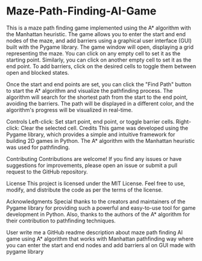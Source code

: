 # Maze-Path-Finding-AI-Game
This is a maze path finding game implemented using the A* algorithm with the Manhattan heuristic. The game allows you to enter the start and end nodes of the maze, and add barriers using a graphical user interface (GUI) built with the Pygame library.
The game window will open, displaying a grid representing the maze. You can click on any empty cell to set it as the starting point. Similarly, you can click on another empty cell to set it as the end point. To add barriers, click on the desired cells to toggle them between open and blocked states.

Once the start and end points are set, you can click the "Find Path" button to start the A* algorithm and visualize the pathfinding process. The algorithm will search for the shortest path from the start to the end point, avoiding the barriers. The path will be displayed in a different color, and the algorithm's progress will be visualized in real-time.

Controls
Left-click: Set start point, end point, or toggle barrier cells.
Right-click: Clear the selected cell.
Credits
This game was developed using the Pygame library, which provides a simple and intuitive framework for building 2D games in Python. The A* algorithm with the Manhattan heuristic was used for pathfinding.

Contributing
Contributions are welcome! If you find any issues or have suggestions for improvements, please open an issue or submit a pull request to the GitHub repository.

License
This project is licensed under the MIT License. Feel free to use, modify, and distribute the code as per the terms of the license.

Acknowledgments
Special thanks to the creators and maintainers of the Pygame library for providing such a powerful and easy-to-use tool for game development in Python. Also, thanks to the authors of the A* algorithm for their contribution to pathfinding techniques.





User
write me a GitHub readme description about maze path finding AI game using A* algorithm that works with Manhattan pathfinding way where you can enter the start and end nodes and add barriers al on GUI made with pygame library
